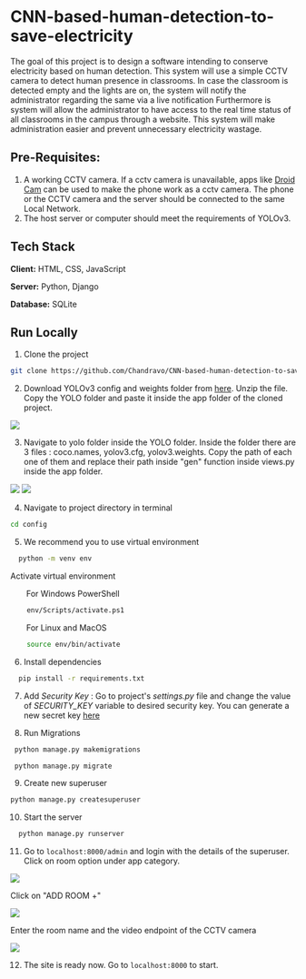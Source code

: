 # CNN-based-human-detection-to-save-electricity
The goal of this project is to design a software intending to conserve electricity based on human detection. This system will use a simple CCTV camera to detect human presence in classrooms. In case the classroom is detected empty and the lights are on, the system will notify the administrator regarding the same via a live notification Furthermore is system will allow the administrator to have access to the real time status of all classrooms in the campus through a website. This system will make administration easier and prevent unnecessary electricity wastage.

## Pre-Requisites:
1) A working CCTV camera. If a cctv camera is unavailable, apps like [Droid Cam](https://play.google.com/store/apps/details?id=com.dev47apps.droidcam&hl=en_IN&gl=US&pli=1) can be used to make the phone work as a cctv camera. The phone or the CCTV camera and the server should be connected to the same Local Network.
2) The host server or computer should meet the requirements of YOLOv3.


## Tech Stack

**Client:** HTML, CSS, JavaScript

**Server:** Python, Django

**Database:** SQLite

## Run Locally

1) Clone the project

```bash
git clone https://github.com/Chandravo/CNN-based-human-detection-to-save-electricity
```

2) Download YOLOv3 config and weights folder from [here](https://moderncomputervision.s3.eu-west-2.amazonaws.com/YOLO.zip).
Unzip the file.
Copy the YOLO folder and paste it inside the app folder of the cloned project.

<img src="https://res.cloudinary.com/dgbobpgf4/image/upload/v1669118757/screenshots/image_2022-11-22_173551253_qrpegw.png">

3) Navigate to yolo folder inside the YOLO folder. Inside the folder there are 3 files : coco.names, yolov3.cfg, yolov3.weights. Copy the path of each one of them and replace their path inside "gen" function inside views.py inside the app folder.  

<img src="https://res.cloudinary.com/dgbobpgf4/image/upload/v1669119283/screenshots/copypath.png">

<img src="https://res.cloudinary.com/dgbobpgf4/image/upload/v1669119415/screenshots/pastepath.png">

4) Navigate to project directory in terminal

```bash
cd config
```

5) We recommend you to use virtual environment

```bash
  python -m venv env
```

Activate virtual environment   
   
&emsp;&emsp;For Windows PowerShell
```bash
    env/Scripts/activate.ps1
```
&emsp;&emsp;For Linux and MacOS
```bash
    source env/bin/activate
```

6) Install dependencies

```bash
  pip install -r requirements.txt
```

7) Add *Security Key* : Go to project's *settings.py* file and change the value of *SECURITY_KEY* variable to desired security key.
You can generate a new secret key [here](https://djecrety.ir)

8) Run Migrations

```bash
 python manage.py makemigrations
```
```bash
 python manage.py migrate
```

9) Create new superuser

```bash
python manage.py createsuperuser
```

10) Start the server

```bash
  python manage.py runserver
```

11) Go to ```localhost:8000/admin``` and login with the details of the superuser. Click on room option under app category.

<img src="https://res.cloudinary.com/dgbobpgf4/image/upload/v1669120294/screenshots/approom.png">

Click on "ADD ROOM +"

<img src="https://res.cloudinary.com/dgbobpgf4/image/upload/v1669120359/screenshots/addroom.png">

Enter the room name and the video endpoint of the CCTV camera

<img src="https://res.cloudinary.com/dgbobpgf4/image/upload/v1669120651/screenshots/addedroom.png">

12) The site is ready now. Go to ```localhost:8000``` to start.



